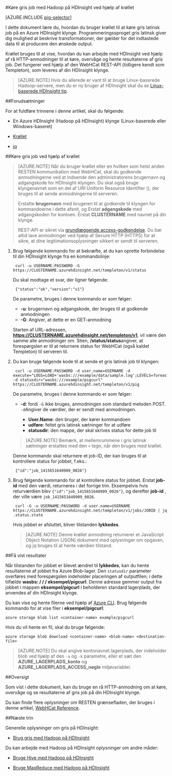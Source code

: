 <properties
   pageTitle="Bruge Hadoop gris med krøllet i HDInsight | Microsoft Azure"
   description="Lær at bruge krøllet til at køre gris latinsk job på en Hadoop klynge i Azure HDInsight."
   services="hdinsight"
   documentationCenter=""
   authors="Blackmist"
   manager="jhubbard"
   editor="cgronlun"
    tags="azure-portal"/>

<tags
   ms.service="hdinsight"
   ms.devlang="na"
   ms.topic="article"
   ms.tgt_pltfrm="na"
   ms.workload="big-data"
   ms.date="08/23/2016"
   ms.author="larryfr"/>

#<a name="run-pig-jobs-with-hadoop-on-hdinsight-by-using-curl"></a>Køre gris job med Hadoop på HDInsight ved hjælp af krøllet

[AZURE.INCLUDE [pig-selector](../../includes/hdinsight-selector-use-pig.md)]

I dette dokument lære du, hvordan du bruger krøllet til at køre gris latinsk job på en Azure HDInsight klynge. Programmeringssproget gris latinsk giver dig mulighed at beskrive transformationer, der gælder for det indtastede data til at producere den ønskede output.

Krøllet bruges til at vise, hvordan du kan arbejde med HDInsight ved hjælp af rå HTTP-anmodninger til at køre, overvåge og hente resultaterne af gris job. Det fungerer ved hjælp af den WebHCat REST-API (tidligere kendt som Templeton), som leveres af din HDInsight klynge.

> [AZURE.NOTE] Hvis du allerede er vant til at bruge Linux-baserede Hadoop-servere, men du er ny bruger af HDInsight skal du se [Linux-baserede HDInsight tip](hdinsight-hadoop-linux-information.md).

##<a id="prereq"></a>Forudsætninger

For at fuldføre trinnene i denne artikel, skal du følgende:

* En Azure HDInsight (Hadoop på HDInsight) klynge (Linux-baserede eller Windows-baseret)

* [Krøllet](http://curl.haxx.se/)

* [jq](http://stedolan.github.io/jq/)

##<a id="curl"></a>Køre gris job ved hjælp af krøllet

> [AZURE.NOTE] Når du bruger krøllet eller en hvilken som helst anden RESTEN kommunikation med WebHCat, skal du godkende anmodningerne ved at indsende den administratorens brugernavn og adgangskode for HDInsight-klyngen. Du skal også bruge klyngenavnet som en del af URI Uniform Resource Identifier (), der bruges til at sende anmodningerne til serveren.
>
> Erstatte **brugernavn** med brugeren til at godkende til klyngen for kommandoerne i dette afsnit, og Erstat **adgangskode** med adgangskoden for kontoen. Erstat **CLUSTERNAME** med navnet på din klynge.
>
> REST-API er sikret via [grundlæggende access-godkendelse](http://en.wikipedia.org/wiki/Basic_access_authentication). Du bør altid lave anmodninger ved hjælp af Secure HTTP (HTTPS) for at sikre, at dine legitimationsoplysninger sikkert er sendt til serveren.

1. Brug følgende kommando for at bekræfte, at du kan oprette forbindelse til din HDInsight klynge fra en kommandolinje:

        curl -u USERNAME:PASSWORD -G https://CLUSTERNAME.azurehdinsight.net/templeton/v1/status

    Du skal modtage et svar, der ligner følgende:

        {"status":"ok","version":"v1"}

    De parametre, bruges i denne kommando er som følger:

    * **-u**: brugernavn og adgangskode, der bruges til at godkende anmodningen
    * **-G**: Angiver, at dette er en GET-anmodning

    Starten af URL-adressen, **https://CLUSTERNAME.azurehdinsight.net/templeton/v1**, vil være den samme alle anmodninger om. Stien, **/status/status**angiver, at forespørgslen er til at returnere status for WebHCat (også kaldet Templeton) til serveren til.

2. Du kan bruge følgende kode til at sende et gris latinsk job til klyngen:

        curl -u USERNAME:PASSWORD -d user.name=USERNAME -d execute="LOGS=LOAD+'wasbs:///example/data/sample.log';LEVELS=foreach+LOGS+generate+REGEX_EXTRACT($0,'(TRACE|DEBUG|INFO|WARN|ERROR|FATAL)',1)+as+LOGLEVEL;FILTEREDLEVELS=FILTER+LEVELS+by+LOGLEVEL+is+not+null;GROUPEDLEVELS=GROUP+FILTEREDLEVELS+by+LOGLEVEL;FREQUENCIES=foreach+GROUPEDLEVELS+generate+group+as+LOGLEVEL,COUNT(FILTEREDLEVELS.LOGLEVEL)+as+count;RESULT=order+FREQUENCIES+by+COUNT+desc;DUMP+RESULT;" -d statusdir="wasbs:///example/pigcurl" https://CLUSTERNAME.azurehdinsight.net/templeton/v1/pig

    De parametre, bruges i denne kommando er som følger:

    * **-d**: fordi `-G` ikke bruges, anmodningen som standard metoden POST. `-d`Angiver de værdier, der er sendt med anmodningen.

        * **User.Name**: den bruger, der kører kommandoen
        * **udføre**: feltet gris latinsk sætninger for at udføre
        * **statusdir**: den mappe, der skal skrives status for dette job til

    > [AZURE.NOTE] Bemærk, at mellemrummene i gris latinsk sætninger erstattes med den `+` tegn, når den bruges med krøllet.

    Denne kommando skal returnere et job-ID, der kan bruges til at kontrollere status for jobbet, f.eks.:

        {"id":"job_1415651640909_0026"}

3. Brug følgende kommando for at kontrollere status for jobbet. Erstat **job-id** med den værdi, returneres i det forrige trin. Eksempelvis hvis returværdien blev `{"id":"job_1415651640909_0026"}`, og derefter **job-id** , der ville være `job_1415651640909_0026`.

        curl -G -u USERNAME:PASSWORD -d user.name=USERNAME https://CLUSTERNAME.azurehdinsight.net/templeton/v1/jobs/JOBID | jq .status.state

    Hvis jobbet er afsluttet, bliver tilstanden **lykkedes**.

    > [AZURE.NOTE] Denne krøllet anmodning returnerer et JavaScript Object Notation (JSON) dokument med oplysninger om opgaven, og jq bruges til at hente værdien tilstand.

##<a id="results"></a>Få vist resultater

Når tilstanden for jobbet er blevet ændret til **lykkedes**, kan du hente resultaterne af jobbet fra Azure Blob-lager. Den `statusdir` parameter overføres med forespørgslen indeholder placeringen af outputfilen; i dette tilfælde **wasbs: / / / eksempel/pigcurl**. Denne adresse gemmer output fra jobbet i mappen **eksempel/pigcurl** i beholderen standard lagerplads, der anvendes af din HDInsight klynge.

Du kan vise og hente filerne ved hjælp af [Azure CLI](../xplat-cli-install.md). Brug følgende kommando for at vise filer i **eksempel/pigcurl**:

    azure storage blob list <container-name> example/pigcurl

Hvis du vil hente en fil, skal du bruge følgende:

    azure storage blob download <container-name> <blob-name> <destination-file>

> [AZURE.NOTE] Du skal angive kontonavnet lagerplads, der indeholder blob ved hjælp af den `-a` og `-k` parametre, eller et sæt den **AZURE\_LAGERPLADS\_konto** og **AZURE\_LAGERPLADS\_ACCESS\_nøgle** miljøvariabler.

##<a id="summary"></a>Oversigt

Som vist i dette dokument, kan du bruge en rå HTTP-anmodning om at køre, overvåge og se resultaterne af gris job på din HDInsight klynge.

Du kan finde flere oplysninger om RESTEN grænsefladen, der bruges i denne artikel, [WebHCat Reference](https://cwiki.apache.org/confluence/display/Hive/WebHCat+Reference).

##<a id="nextsteps"></a>Næste trin

Generelle oplysninger om gris på HDInsight:

* [Brug gris med Hadoop på HDInsight](hdinsight-use-pig.md)

Du kan arbejde med Hadoop på HDInsight oplysninger om andre måder:

* [Bruge Hive med Hadoop på HDInsight](hdinsight-use-hive.md)

* [Bruge MapReduce med Hadoop på HDInsight](hdinsight-use-mapreduce.md)
